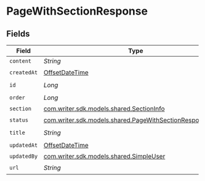 # PageWithSectionResponse


## Fields

| Field                                                                                                              | Type                                                                                                               | Required                                                                                                           | Description                                                                                                        |
| ------------------------------------------------------------------------------------------------------------------ | ------------------------------------------------------------------------------------------------------------------ | ------------------------------------------------------------------------------------------------------------------ | ------------------------------------------------------------------------------------------------------------------ |
| `content`                                                                                                          | *String*                                                                                                           | :heavy_minus_sign:                                                                                                 | N/A                                                                                                                |
| `createdAt`                                                                                                        | [OffsetDateTime](https://docs.oracle.com/javase/8/docs/api/java/time/OffsetDateTime.html)                          | :heavy_check_mark:                                                                                                 | N/A                                                                                                                |
| `id`                                                                                                               | *Long*                                                                                                             | :heavy_check_mark:                                                                                                 | N/A                                                                                                                |
| `order`                                                                                                            | *Long*                                                                                                             | :heavy_check_mark:                                                                                                 | N/A                                                                                                                |
| `section`                                                                                                          | [com.writer.sdk.models.shared.SectionInfo](../../models/shared/SectionInfo.md)                                     | :heavy_minus_sign:                                                                                                 | N/A                                                                                                                |
| `status`                                                                                                           | [com.writer.sdk.models.shared.PageWithSectionResponseStatus](../../models/shared/PageWithSectionResponseStatus.md) | :heavy_check_mark:                                                                                                 | N/A                                                                                                                |
| `title`                                                                                                            | *String*                                                                                                           | :heavy_check_mark:                                                                                                 | N/A                                                                                                                |
| `updatedAt`                                                                                                        | [OffsetDateTime](https://docs.oracle.com/javase/8/docs/api/java/time/OffsetDateTime.html)                          | :heavy_check_mark:                                                                                                 | N/A                                                                                                                |
| `updatedBy`                                                                                                        | [com.writer.sdk.models.shared.SimpleUser](../../models/shared/SimpleUser.md)                                       | :heavy_minus_sign:                                                                                                 | N/A                                                                                                                |
| `url`                                                                                                              | *String*                                                                                                           | :heavy_check_mark:                                                                                                 | N/A                                                                                                                |